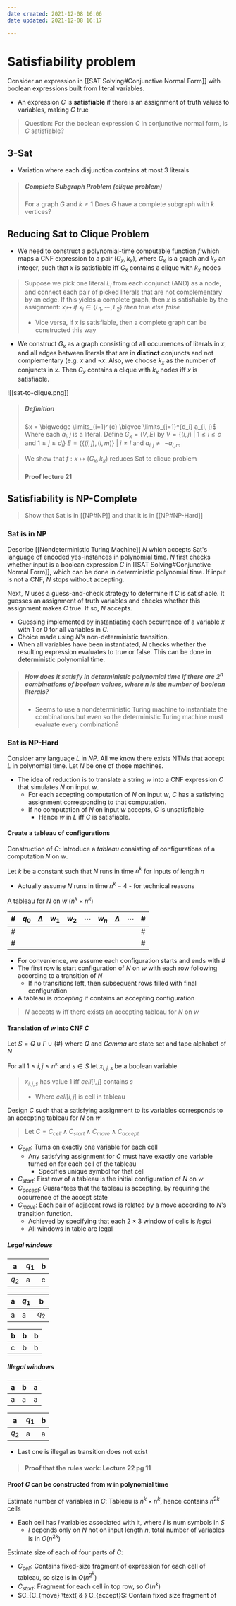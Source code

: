 ```yaml
---
date created: 2021-12-08 16:06
date updated: 2021-12-08 16:17

---
```


# Satisfiability problem

Consider an expression in [[SAT Solving#Conjunctive Normal Form]] with boolean expressions built from literal variables.

- An expression $C$ is **satisfiable** if there is an assignment of truth values to variables, making $C$ true

> Question: For the boolean expression $C$ in conjunctive normal form, is $C$ satisfiable?

## 3-Sat

- Variation where each disjunction contains at most 3 literals

> ##### Complete Subgraph Problem (clique problem)
>
> For a graph $G$ and $k \geq 1$
> Does $G$ have a complete subgraph with $k$ vertices?

## Reducing Sat to Clique Problem

- We need to construct a polynomial-time computable function $f$ which maps a CNF expression to a pair $(G_x, k_x)$, where $G_x$ is a graph and $k_x$ an integer, such that $x$ is satisfiable iff $G_x$ contains a clique with $k_x$ nodes

> Suppose we pick one literal $L_i$ from each conjunct (AND) as a node, and connect each pair of picked literals that are not complementary by an edge. If this yields a complete graph, then $x$ is satisfiable by the assignment: $x_i \mapsto$ _if_ $x_i \in \lbrace L_1, \cdots , L_2 \rbrace$ _then_ true _else false_
>
> - Vice versa, if $x$ is satisfiable, then a complete graph can be constructed this way

- We construct $G_x$ as a graph consisting of all occurrences of literals in $x$, and all edges between literals that are in **distinct** conjuncts and not complementary (e.g. $x$ and $\neg x$. Also, we choose $k_x$ as the number of conjuncts in $x$. Then $G_x$ contains a clique with $k_x$ nodes iff $x$ is satisfiable.

![[sat-to-clique.png]]

> ##### Definition
>
> $x = \bigwedge \limits_{i=1}^{c} \bigvee \limits_{j=1}^{d_i} a_{i, j}$
> Where each $a_i, j$ is a literal. Define $G_x = (V, E)$ by
> $V = \lbrace (i, j)\ |\ 1 \leq i \leq c \text{ and } 1 \leq j \leq d_i \rbrace$
> $E = \lbrace \lbrace (i, j), (l, m) \rbrace\ |\ i \neq l \text{ and } a_{i,j} \not\equiv \neg a_{l,m}$

> We show that $f: x \mapsto (G_x, k_x)$ reduces Sat to clique problem
>
> #### Proof lecture 21

## Satisfiability is NP-Complete

> Show that Sat is in [[NP#NP]] and that it is in [[NP#NP-Hard]]

### Sat is in NP

Describe [[Nondeterministic Turing Machine]] $N$ which accepts Sat's language of encoded yes-instances in polynomial time. $N$ first checks whether input is a boolean expression $C$ in [[SAT Solving#Conjunctive Normal Form]], which can be done in deterministic polynomial time. If input is not a CNF, $N$ stops without accepting.

Next, $N$ uses a guess-and-check strategy to determine if $C$ is satisfiable. It guesses an assignment of truth variables and checks whether this assignment makes $C$ true. If so, $N$ accepts.

- Guessing implemented by instantiating each occurrence of a variable $x$ with 1 or 0 for all variables in $C$.
- Choice made using $N$'s non-deterministic transition.
- When all variables have been instantiated, $N$ checks whether the resulting expression evaluates to true or false. This can be done in deterministic polynomial time.

> ##### How does it satisfy in **deterministic** polynomial time if there are $2^n$ combinations of boolean values, where $n$ is the number of boolean literals?
>
> - Seems to use a nondeterministic Turing machine to instantiate the combinations but even so the deterministic Turing machine must evaluate every combination?

### Sat is NP-Hard

Consider any language $L$ in $NP$. All we know there exists NTMs that accept $L$ in polynomial time. Let $N$ be one of those machines.

- The idea of reduction is to translate a string $w$ into a CNF expression $C$ that simulates $N$ on input $w$.
  - For each accepting computation of $N$ on input $w$, $C$ has a satisfying assignment corresponding to that computation.
  - If no computation of $N$ on input $w$ accepts, $C$ is unsatisfiable
    - Hence $w$ in $L$ iff $C$ is satisfiable.

#### Create a tableau of configurations

Construction of $C$: Introduce a _tableau_ consisting of configurations of a computation $N$ on $w$.

Let $k$ be a constant such that $N$ runs in time $n^k$ for inputs of length $n$

- Actually assume $N$ runs in time $n^k - 4$ - for technical reasons

A tableau for $N$ on $w$ ($n^k \times n^k$)

| $\#$ | $q_0$ | $\Delta$ | $w_1$ | $w_2$ | $\cdots$ | $w_n$ | $\Delta$ | $\cdots$ | $\#$ |
| ---- | ----- | -------- | ----- | ----- | -------- | ----- | -------- | -------- | ---- |
| $\#$ |       |          |       |       |          |       |          |          | $\#$ |
| $\#$ |       |          |       |       |          |       |          |          | $\#$ |

- For convenience, we assume each configuration starts and ends with $\#$
- The first row is start configuration of $N$ on $w$ with each row following according to a transition of $N$
  - If no transitions left, then subsequent rows filled with final configuration
- A tableau is _accepting_ if contains an accepting configuration

> $N$ accepts $w$ iff there exists an accepting tableau for $N$ on $w$

#### Translation of $w$ into CNF $C$

Let $S = Q \cup \Gamma \cup \{\#\}$ where $Q$ and $Gamma$ are state set and tape alphabet of $N$

For all $1 \leq i,j \leq n^k$ and $s \in S$ let $x_{i,j,s}$ be a boolean variable

> $x_{i,j,s}$ has value 1 iff $cell[i,j]$ contains $s$
>
> - Where $cell[i,j]$ is cell in tableau

Design $C$ such that a satisfying assignment to its variables corresponds to an accepting tableau for $N$ on $w$

> Let $C = C_{cell} \wedge C_{start} \wedge C_{move} \wedge C_{accept}$

- $C_{cell}$: Turns on exactly one variable for each cell
  - Any satisfying assignment for $C$ must have exactly one variable turned on for each cell of the tableau
    - Specifies unique symbol for that cell
- $C_{start}$: First row of a tableau is the initial configuration of $N$ on $w$
- $C_{accept}$: Guarantees that the tableau is accepting, by requiring the occurrence of the accept state
- $C_{move}$: Each pair of adjacent rows is related by a move according to $N$'s transition function.
  - Achieved by specifying that each $2 \times 3$ window of cells is _legal_
  - All windows in table are legal

##### Legal windows

| a     | $q_1$ | b |
| ----- | ----- | - |
| $q_2$ | a     | c |

| a | $q_1$ | b     |
| - | ----- | ----- |
| a | a     | $q_2$ |

| b   | b   | b   |
| --- | --- | --- |
| c   | b   | b   |

##### Illegal windows

| a | b | a |
| - | - | - |
| a | a | a |

| a     | $q_1$ | b |
| ----- | ----- | - |
| $q_2$ | a     | a |

- Last one is illegal as transition does not exist

> #### Proof that the rules work: Lecture 22 pg 11

#### Proof $C$ can be constructed from $w$ in polynomial time

Estimate number of variables in $C$: Tableau is $n^k \times n^k$, hence contains $n^{2k}$ cells
- Each cell has $I$ variables associated with it, where $I$ is num symbols in $S$
	- $I$ depends only on $N$ not on input length $n$, total number of variables is in $O(n^{2k})$

Estimate size of each of four parts of $C$:
- $C_{cell}$: Contains fixed-size fragment of expression for each cell of tableau, so size is in $O(n^{2^k})$
- $C_{start}$: Fragment for each cell in top row, so $O(n^k)$
- $C_{C_{move} \text{ \& } C_{accept}$: Contain fixed size fragment of 
